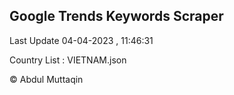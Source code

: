 

## Google Trends Keywords Scraper 
 
Last Update 04-04-2023 , 11:46:31

Country List :
VIETNAM.json



© Abdul Muttaqin 
